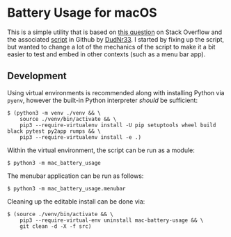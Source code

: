 # Battery Usage for macOS

This is a simple utility that is based on [this question][stack] on Stack Overflow and the associated [script][script]
in Github by [DudNr33](https://github.com/DudeNr33).  I started by fixing up the script, but wanted to change a lot
of the mechanics of the script to make it a bit easier to test and embed in other contexts (such as a menu bar app).

[stack]: https://apple.stackexchange.com/questions/423962/get-total-screen-on-usage-since-last-full-charge
[script]: https://github.com/DudeNr33/screen-on-time

## Development

Using virtual environments is recommended along with installing Python via `pyenv`, however the built-in Python
interpreter _should_ be sufficient:

```shell
$ (python3 -m venv ./venv && \
    source ./venv/bin/activate && \
    pip3 --require-virtualenv install -U pip setuptools wheel build black pytest py2app rumps && \
    pip3 --require-virtualenv install -e .)
```

Within the virtual environment, the script can be run as a module:

```shell
$ python3 -m mac_battery_usage
```

The menubar application can be run as follows:

```shell
$ python3 -m mac_battery_usage.menubar
```

Cleaning up the editable install can be done via:

```shell
$ (source ./venv/bin/activate && \
    pip3 --require-virtual-env uninstall mac-battery-usage && \
    git clean -d -X -f src)
```
